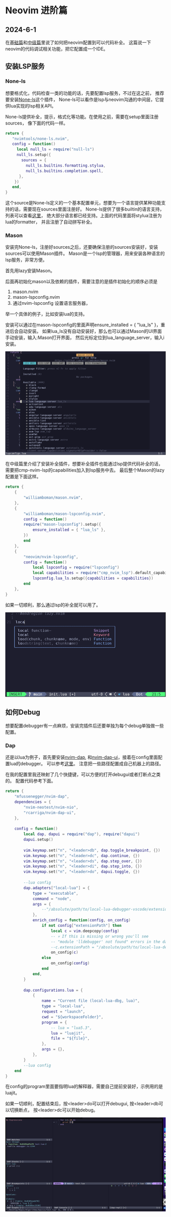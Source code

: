 # Neovim 进阶篇

## 2024-6-1


在[基础篇](https://waizui.github.io/posts/nvim_basic/nvim_basic.html)和[中级篇](https://waizui.github.io/posts/nvim_intermediate/nvim_intermediate.html)里说了如何把neovim配置到可以代码补全。
这篇说一下neovim的代码调试相关功能，把它配置成一个IDE。


## 安装LSP服务

### None-ls
想要格式化，代码检查一类的功能的话，先要配置lsp服务，不过在这之前，
推荐要安装[None-ls](https://github.com/nvimtools/none-ls.nvim?tab=readme-ov-file#null-lsnvim)这个插件，
None-ls可以看作是lsp与neovim沟通的中间层，它提供lua实现的lsp相关API。

None-ls提供补全，提示，格式化等功能。在使用之前，需要在setup里面注册sources，
像下面的代码一样。

```lua
return {
   "nvimtools/none-ls.nvim",
   config = function()
     local null_ls = require("null-ls")
     null_ls.setup({
       sources = {
         null_ls.builtins.formatting.stylua,
         null_ls.builtins.completion.spell,
      },
    })
   end,
}
```

这个source是None-ls定义的一个基本配置单元，想要为一个语言提供某种功能支持的话，需要现在sources里面注册好。
None-ls提供了很多builtin的语言支持，列表可以查看[这里](https://github.com/nvimtools/none-ls.nvim/blob/main/doc/BUILTINS.md)，
绝大部分语言都已经支持。上面的代码里面将stylua注册为lua的formatter， 并且注册了自动拼写补全。

### Mason

安装完None-ls，注册好sources之后，还要确保注册的sources安装好，安装sources可以使用Mason插件。
Mason是一个lsp的管理器，用来安装各种语言的lsp服务，非常方便。

首先用lazy安装Mason。


后面再初始化mason以及依赖的插件，需要注意的是插件初始化的顺序必须是

1. mason.nvim
2. mason-lspconfig.nvim
3. 通过nvim-lspconfig 设置语言服务器，

举一个具体的例子，比如安装lua的支持。

安装可以通过在mason-lspconfig的里面声明ensure_installed = { "lua_ls" }，重进后会自动安装。
如果lua_ls没有自动安装好，那么也可以通过Mason的UI界面手动安装，输入:Mason打开界面，
然后光标定位到lua_language_server，输入i安装。

![Mason](./mason.png)

在中级篇里介绍了安装补全插件，想要补全插件也能通过lsp提供代码补全的话，
需要把cmp-nvim-lsp的capabilities加入到lsp服务中去。
最后整个Mason的lazy配置是下面这样。

```lua
return {
	{
		"williamboman/mason.nvim",
	},
    {
		"williamboman/mason-lspconfig.nvim",
		config = function()
        require("mason-lspconfig").setup({
            ensure_installed = { "lua_ls" },
        })
        end
    },
	{
		"neovim/nvim-lspconfig",
		config = function()
			local lspconfig = require("lspconfig")
            local capabilities = require("cmp_nvim_lsp").default_capabilities()
			lspconfig.lua_ls.setup({capabilities = capabilities})
        end
    },
}
```

如果一切顺利，那么通过lsp的补全就可以用了。

![cmp](./cmp.png)

## 如何Debug

想要配置debugger有一点麻烦，安装完插件后还要单独为每个debug单独做一些配置。

### Dap 

还是以lua为例子，首先要安装[nvim-dap](https://github.com/mfussenegger/nvim-dap),
和[nvim-dap-ui](https://github.com/rcarriga/nvim-dap-ui)，接着在config里面配置lua的debugger。
可以参考[这里](https://github.com/mfussenegger/nvim-dap/wiki/Debug-Adapter-installation#lua)。
注意把一些路径配置成自己机器上的路径。

在我的配置里我还映射了几个快捷键，可以方便的打开debugui或者打断点之类的。
配置代码参考下面。

```lua
return {
	"mfussenegger/nvim-dap",
	dependencies = {
		"nvim-neotest/nvim-nio",
		"rcarriga/nvim-dap-ui",
	},

	config = function()
		local dap, dapui = require("dap"), require("dapui")
		dapui.setup()

		vim.keymap.set("n", "<leader>db", dap.toggle_breakpoint, {})
		vim.keymap.set("n", "<leader>dc", dap.continue, {})
		vim.keymap.set("n", "<leader>ds", dap.step_over, {})
		vim.keymap.set("n", "<leader>di", dap.step_into, {})
		vim.keymap.set("n", "<leader>do", dapui.toggle, {})

		--lua config
		dap.adapters["local-lua"] = {
			type = "executable",
			command = "node",
			args = {
				--"/absolute/path/to/local-lua-debugger-vscode/extension/debugAdapter.js",
			},
			enrich_config = function(config, on_config)
				if not config["extensionPath"] then
					local c = vim.deepcopy(config)
					-- 💀 If this is missing or wrong you'll see
					-- "module 'lldebugger' not found" errors in the dap-repl when trying to launch a debug session
					--c.extensionPath = "/absolute/path/to/local-lua-debugger-vscode/"
					on_config(c)
				else
					on_config(config)
				end
			end,
		}

		dap.configurations.lua = {
			{
				name = "Current file (local-lua-dbg, lua)",
				type = "local-lua",
				request = "launch",
				cwd = "${workspaceFolder}",
				program = {
					-- lua = "lua5.3",
					lua = "luajit",
					file = "${file}",
				},
				args = {},
			},
		}
		--lua config
    end
}
```

在config的program里面要指明lua的解释器，需要自己提前安装好，示例用的是luajit。

如果一切顺利，配置结束后，按\<leader\>do可以打开debugui, 按\<leader\>db可以切换断点，
按\<leader\>dc可以开始debug。

![dap](./dap.png)

